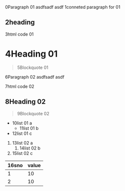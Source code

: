 0Paragraph 01 asdfsadf asdf
1conneted paragraph for 01


2heading
-------

<div> 3html code 01 </div>

#  4Heading 01 

> 5Blockquote 01



6Paragraph 02 asdfsadf asdf

<div> 7html code 02 </div>

## 8Heading 02  

> 9Blockquote 02

- 10list 01 a
    - 11list 01 b
- 12list 01 c

1. 13list 02 a
    1. 14list 02 b
2. 15list 02 c


|16sno|value|
|---|---|
|1|10|
|2|10|

